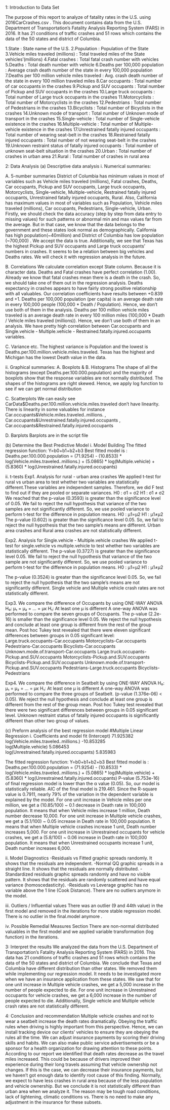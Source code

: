 1: Introduction to Data Set

The purpose of this report to analyze of fatality rates in the U.S. using 2016CarCrashes.csv . This document contains data from the U.S. Department of Transportation’s Fatality Analysis Reporting System (FARS) in 2016. It has 21 conditions of traffic crashes and 51 rows which contains the data of the 50 states and district of Columbia.

1.State : State name of the U.S.
2.Population : Population of the State
3.Vehicle miles traveled (millions) : Total traveled miles of the State vehicles’(millions)
4.Fatal crashes : Total fatal crash number with vehicles
5.Deaths : Total death number with vehicle
6.Deaths per 100,000 population : Average crash death number of the state in every 100,000 population
7.Deaths per 100 million vehicle miles traveled : Avg. crash death number of the state in every 100 million traveled miles
8.Car occupants : Total number of car occupants in the crashes
9.Pickup and SUV occupants : Total number of Pickup and SUV occupants in the crashes
10.Large truck occupants : Total number of Large truck occupants in the crashes
11.Motorcyclists : Total number of Motorcyclists in the crashes
12.Pedestrians : Total number of Pedestrians in the crashes
13.Bicyclists : Total number of Bicyclists in the crashes
14.Unknown mode of transport : Total number of Unknown mode of transport in the crashes
15.Single-vehicle : Total number of Single-vehicle existence in the crashes
16.Multiple-vehicle : Total number of Multiple-vehicle existence in the crashes
17.Unrestrained fatally injured occupants : Total number of wearing seat-belt in the crashes
18.Restrained fatally injured occupants : Total number of not wearing seat-belt in the crashes
19.Unknown restraint status of fatally injured occupants : Total number of unknown seat-belt situation in the crashes
20.Urban : Total number of crashes in urban area
21.Rural : Total number of crashes in rural area
 
2: Data Analysis
(a) Descriptive data analysis
i. Numerical summaries:

A. 5-number summaries
District of Columbia has minimum values in most of variables such as Vehicle miles traveled (millions), Fatal crashes, Deaths, Car occupants, Pickup and SUV occupants, Large truck occupants, Motorcyclists, Single-vehicle, Multiple-vehicle, Restrained fatally injured occupants, Unrestrained fatally injured occupants, Rural.
Also, California has maximum values in most of variables such as Population, Vehicle miles traveled (millions), Car occupants, Pedestrians, Single-vehicle, Urban.
Firstly, we should check the data accuracy (step by step from data entry to missing values) for such patterns or abnormal min and max values far from the average. But in that case, we know that the data belongs to the government and these states look normal as demographically. California has high population(~40million) and District of Columbia has low population (~700,000) . We accept the data is true.
Additionally, we see that Texas has the highest Pickup and SUV occupants and Large truck occupants’ numbers in crashes. It seems to be a relation between big vehicles and Deaths rates. We will check it with regression analysis in the future.

B. Correlations
We calculate correlation except State column. Because it is character data.
Deaths and Fatal crashes have perfect correlation (1.00). Already we know that fatal crashes mean there is a death in the crash. So, we should take one of them out in the regression analysis. 
Deaths expectancy in crashes appears to have fairly strong positive relationship with all valuables. Our correlation coefficients have results between +0.839 and +1.
Deaths per 100,000 population (per capita) is an average death rate in every 100,000 people (100,000 * Death / Population). Hence, we don’t use both of them in the analysis. 
Deaths per 100 million vehicle miles traveled is an average death rate in every 100 million miles (100,000 * Death / Vehicle miles traveled (millions)). Hence, we don’t use both of them in an analysis. 
We have pretty high correlation between Car.occupants and Single.vehicle - Multiple.vehicle - Restrained.fatally.injured.occupants variables. 

C. Variance etc.
The highest variance is Population and the lowest is Deaths.per.100.million.vehicle.miles.traveled.
Texas has the highest and Michigan has the lowest Death value in the data.

ii. Graphical summaries:
A. Boxplots & B. Histograms
The shape of all the histograms (except Deaths.per.100.000.population) and the majority of boxplots show that the response variables are not normally distributed. The shapes of the histograms are right skewed. Hence, we apply log function to see if we can get normal distribution

C. Scatterplots
We can easily see CarData$Deaths.per.100.million.vehicle.miles.traveled don’t have linearity. There is linearity in some valuables for instance Car.occupants&Vehicle.miles.traveled..millions. , Car.occupants&Unrestrained.fatally.injured.occupants , Car.occupants&Restrained.fatally.injured.occupants

D. Barplots
Barplots are in the script file

(b) Determine the Best Predictive Model
i. Model Building
The fitted regression function: Y=b0+b1+b2+b3
Best fitted model is : 
Deaths.per.100.000.population = (71.9254) - (10.8533) * log(Vehicle.miles.traveled..millions.) + (5.0865) * log(Multiple.vehicle) + (5.8360) * log(Unrestrained.fatally.injured.occupants)

ii. t-tests
Exp1.  Analysis for rural - urban area crashes
We applied t-test for rural vs urban area to test whether two variables are statistically different.These variables are independent samples. Therefore, we did F test to find out if they are pooled or separate variances. 
H0 : σ1 = σ2
H1 : σ1 ≠ σ2
We reached that the p-value (0.3593) is greater than the significance level of 0.05. We fail to reject the null hypothesis that variance of the two samples are not significantly different. So, we use pooled variance to perform t-test for the difference in population means.
H0 : μ1=μ2
H1 : μ1≠μ2
The p-value (0.602) is greater than the significance level 0.05. So, we fail to reject the null hypothesis that the two sample’s means are different. Urban area crashes and Rural area crashes are not statistically different.

Exp2.  Analysis for Single.vehicle - Multiple.vehicle crashes
We applied t-test for single.vehicle vs multiple.vehicle to test whether two variables are statistically different.
The p-value (0.3727) is greater than the significance level 0.05. We fail to reject the null hypothesis that variance of the two sample are not significantly different. So, we use pooled variance to perform t-test for the difference in population means.
H0 : μ1=μ2
H1 : μ1≠μ2

The p-value (0.3524) is greater than the significance level 0.05. So, we fail to reject the null hypothesis that the two sample’s means are not significantly different. Single vehicle and Multiple vehicle crash rates are not statistically different.

Exp3.  We compare the difference of Occupants by using ONE-WAY ANOVA
H₀: μ₁ = μ₂ = … = μκ
H₁: At least one μ is different
A one-way ANOVA was performed to compare the seven groups of Occupants. The p-value (2.2e-16) is smaller than the significance level 0.05. We reject the null hypothesis and conclude at least one group is different from the rest of the group mean. Post hoc Tukey test revealed that there were eleven significant differences between groups in 0.05 significant level:
Large.truck.occupants-Car.occupants
Motorcyclists-Car.occupants
Pedestrians-Car.occupants
Bicyclists-Car.occupants
Unknown.mode.of.transport-Car.occupants
Large.truck.occupants-Pickup.and.SUV.occupants
Motorcyclists-Pickup.and.SUV.occupants
Bicyclists-Pickup.and.SUV.occupants
Unknown.mode.of.transport-Pickup.and.SUV.occupants
Pedestrians-Large.truck.occupants
Bicyclists-Pedestrians

Exp4.  We compare the difference in Seatbelt by using ONE-WAY ANOVA
H₀: μ₁ = μ₂ = … = μκ
H₁: At least one μ is different
A one-way ANOVA was performed to compare the three groups of Seatbelt. (p-value (1.376e-06) < 0.05). We reject the null hypothesis and conclude at least one group is different from the rest of the group mean.
Post hoc Tukey test revealed that there were two significant differences between groups in 0.05 significant level. Unknown restraint status of fatally injured occupants is significantly different than other two group of values.

(c) Preform analysis of the best regression model
#Multiple Linear Regression
i. Coefficients and model fit 
(Intercept)                                        71.925382
log(Vehicle.miles.traveled..millions.)                  -10.853285                   
log(Multiple.vehicle)                                5.086453                                          
log(Unrestrained.fatally.injured.occupants)               5.835983 

The fitted regression function: Y=b0+b1+b2+b3
Best fitted model is : 
Deaths.per.100.000.population = (71.9254) - (10.8533) * log(Vehicle.miles.traveled..millions.) + (5.0865) * log(Multiple.vehicle) + (5.8360) * log(Unrestrained.fatally.injured.occupants)
P-value (5.753e-16) of final regression model is lower than the α value (0.05). So, our model is statistically reliable.
AIC of the final model is 219.461. Since the R-square value is 0.7911, nearly 79% of the variation in the dependent variable is explained by the model.
For one unit increase in Vehicle miles per one million, we get a (10.85/100) ~ 0.1 decrease in Death rate in 100,000 population. It means that when Vehicle miles increase 1 million, Death number decrease 10,000. 
For one unit increase in Multiple vehicle crashes, we get a (5.1/100) ~ 0.05 increase in Death rate in 100,000 population. It means that when Multiple vehicle crashes increase 1 unit, Death number increases 5,000. 
For one unit increase in Unrestrained occupants for vehicle crashes, we get a (5.8/100) ~ 0.06 increase in Death rate in 100,000 population. It means that when Unrestrained occupants increase 1 unit, Death number increases 6,000.




ii. Model Diagnostics
-Residuals vs Fitted graphic spreads randomly. It shows that the residuals are independent.
-Normal QQ graphic spreads in a straight line. It shows that the residuals are normally distributed.
-Standardized residuals graphic spreads randomly and have no visible pattern. It shows that the residuals are randomly scattered and have equal variance (homoscedasticity).
-Residuals vs Leverage graphic has no variable above the 1 line (Cook Distance). There are no outliers anymore in the model.

iii. Outliers / Influential values
There was an outlier (9 and 44th value) in the first model and removed in the iterations for more stable regression model. There is no outlier in the final.model anymore .

iv. Possible Remedial Measures Section
There are non-normal distributed valuables in the first model and we applied variable transformation (log function) in the iterations.

3: Interpret the results
We analyzed the data from the U.S. Department of Transportation’s Fatality Analysis Reporting System (FARS) in 2016. This data has 21 conditions of traffic crashes and 51 rows which contains the data of the 50 states and district of Columbia.
We conclude that Texas and Columbia have different distribution than other states. We removed them while implementing our regression model. It needs to be investigated more when we have an insurance application from these states.
We saw that for one unit increase in Multiple vehicle crashes, we get a 5,000 increase in the number of people expected to die. For one unit increase in Unrestrained occupants for vehicle crashes, we get a 6,000 increase in the number of people expected to die. Additionally, Single vehicle and Multiple vehicle crash rates are not statistically different.

4: Conclusion and recommendation
Multiple vehicle crashes and not to wear a seatbelt increase the death rates dramatically. Obeying the traffic rules when driving is highly important from this perspective. Hence, we can install tracking device our clients’ vehicles to ensure they are obeying the rules all the time. We can adjust insurance payments by scoring their driving skills and habits. We can also make public service advertisements or be a sponsor for a health organization for drawing attention to these points. 
According to our report we identified that death rates decrease as the travel miles increased. This could be because of drivers improved their experience during their long travels assuming that vehicle ownership not changes. If this is the case, we can decrease their insurance payments, but we haven’t got enough data to identify root cause of this finding. 
Normally, we expect to have less crashes in rural area because of the less population and vehicle ownership. But we conclude it is not statistically different than urban area when we analyze it. The reason may be tough road conditions, lack of lightening, climatic conditions vs. There is no need to make any adjustment in the insurance for these subsets.
